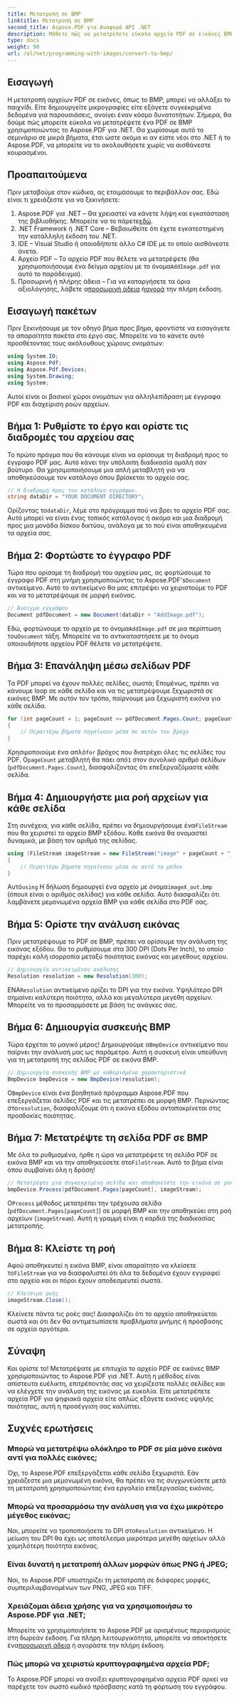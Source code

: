 ```yaml
---
title: Μετατροπή σε BMP
linktitle: Μετατροπή σε BMP
second_title: Aspose.PDF για Αναφορά API .NET
description: Μάθετε πώς να μετατρέπετε εύκολα αρχεία PDF σε εικόνες BMP χρησιμοποιώντας το Aspose.PDF για .NET σε αυτό το βήμα προς βήμα σεμινάριο. Ιδανικό για προγραμματιστές .NET.
type: docs
weight: 90
url: /el/net/programming-with-images/convert-to-bmp/
---
```

## Εισαγωγή

Η μετατροπή αρχείων PDF σε εικόνες, όπως το BMP, μπορεί να αλλάξει το παιχνίδι. Είτε δημιουργείτε μικρογραφίες είτε εξάγετε συγκεκριμένα δεδομένα για παρουσιάσεις, ανοίγει έναν κόσμο δυνατοτήτων. Σήμερα, θα δούμε πώς μπορείτε εύκολα να μετατρέψετε ένα PDF σε BMP χρησιμοποιώντας το Aspose.PDF για .NET. Θα χωρίσουμε αυτό το σεμινάριο σε μικρά βήματα, έτσι ώστε ακόμα κι αν είστε νέοι στο .NET ή το Aspose.PDF, να μπορείτε να το ακολουθήσετε χωρίς να αισθάνεστε κουρασμένοι.

## Προαπαιτούμενα

Πριν μεταβούμε στον κώδικα, ας ετοιμάσουμε το περιβάλλον σας. Εδώ είναι τι χρειάζεστε για να ξεκινήσετε:

1.  Aspose.PDF για .NET – Θα χρειαστεί να κάνετε λήψη και εγκατάσταση της βιβλιοθήκης. Μπορείτε να το πάρετε[εδώ](https://releases.aspose.com/pdf/net/).
2. .NET Framework ή .NET Core – Βεβαιωθείτε ότι έχετε εγκατεστημένη την κατάλληλη έκδοση του .NET.
3. IDE – Visual Studio ή οποιοδήποτε άλλο C# IDE με το οποίο αισθάνεστε άνετα.
4.  Αρχείο PDF – Το αρχείο PDF που θέλετε να μετατρέψετε (θα χρησιμοποιήσουμε ένα δείγμα αρχείου με το όνομα`AddImage.pdf` για αυτό το παράδειγμα).
5.  Προσωρινή ή πλήρης άδεια – Για να καταργήσετε τα όρια αξιολόγησης, λάβετε α[προσωρινή άδεια](https://purchase.aspose.com/temporary-license/) ή[αγορά](https://purchase.aspose.com/buy) την πλήρη έκδοση.

## Εισαγωγή πακέτων

Πριν ξεκινήσουμε με τον οδηγό βήμα προς βήμα, φροντίστε να εισαγάγετε τα απαραίτητα πακέτα στο έργο σας. Μπορείτε να το κάνετε αυτό προσθέτοντας τους ακόλουθους χώρους ονομάτων:

```csharp
using System.IO;
using Aspose.Pdf;
using Aspose.Pdf.Devices;
using System.Drawing;
using System;
```

Αυτοί είναι οι βασικοί χώροι ονομάτων για αλληλεπίδραση με έγγραφα PDF και διαχείριση ροών αρχείων.

## Βήμα 1: Ρυθμίστε το έργο και ορίστε τις διαδρομές του αρχείου σας

Το πρώτο πράγμα που θα κάνουμε είναι να ορίσουμε τη διαδρομή προς το έγγραφο PDF μας. Αυτό κάνει την υπόλοιπη διαδικασία ομαλή σαν βούτυρο. Θα χρησιμοποιήσουμε μια απλή μεταβλητή για να αποθηκεύσουμε τον κατάλογο όπου βρίσκεται το αρχείο σας.


```csharp
// Η διαδρομή προς τον κατάλογο εγγράφων.
string dataDir = "YOUR DOCUMENT DIRECTORY";
```

 Ορίζοντας το`dataDir`, λέμε στο πρόγραμμα πού να βρει το αρχείο PDF σας. Αυτό μπορεί να είναι ένας τοπικός κατάλογος ή ακόμα και μια διαδρομή προς μια μονάδα δίσκου δικτύου, ανάλογα με το πού είναι αποθηκευμένα τα αρχεία σας.

## Βήμα 2: Φορτώστε το έγγραφο PDF

 Τώρα που ορίσαμε τη διαδρομή του αρχείου μας, ας φορτώσουμε το έγγραφο PDF στη μνήμη χρησιμοποιώντας το Aspose.PDF's`Document` αντικείμενο. Αυτό το αντικείμενο θα μας επιτρέψει να χειριστούμε το PDF και να το μετατρέψουμε σε μορφή εικόνας.


```csharp
// Άνοιγμα εγγράφου
Document pdfDocument = new Document(dataDir + "AddImage.pdf");
```

 Εδώ, φορτώνουμε το αρχείο με το όνομα`AddImage.pdf` σε μια περίπτωση του`Document` τάξη. Μπορείτε να το αντικαταστήσετε με το όνομα οποιουδήποτε αρχείου PDF θέλετε να μετατρέψετε.

## Βήμα 3: Επανάληψη μέσω σελίδων PDF

Τα PDF μπορεί να έχουν πολλές σελίδες, σωστά; Επομένως, πρέπει να κάνουμε loop σε κάθε σελίδα και να τις μετατρέψουμε ξεχωριστά σε εικόνες BMP. Με αυτόν τον τρόπο, παίρνουμε μια ξεχωριστή εικόνα για κάθε σελίδα.


```csharp
for (int pageCount = 1; pageCount <= pdfDocument.Pages.Count; pageCount++)
{
    // Περαιτέρω βήματα πηγαίνουν μέσα σε αυτόν τον βρόχο
}
```

Χρησιμοποιούμε ένα απλό`for` βρόχος που διατρέχει όλες τις σελίδες του PDF. Ο`pageCount` μεταβλητή θα πάει από`1` στον συνολικό αριθμό σελίδων (`pdfDocument.Pages.Count`), διασφαλίζοντας ότι επεξεργαζόμαστε κάθε σελίδα.

## Βήμα 4: Δημιουργήστε μια ροή αρχείων για κάθε σελίδα

 Στη συνέχεια, για κάθε σελίδα, πρέπει να δημιουργήσουμε ένα`FileStream` που θα χειριστεί το αρχείο BMP εξόδου. Κάθε εικόνα θα ονομαστεί δυναμικά, με βάση τον αριθμό της σελίδας.


```csharp
using (FileStream imageStream = new FileStream("image" + pageCount + "_out" + ".bmp", FileMode.Create))
{
    // Περαιτέρω βήματα πηγαίνουν μέσα σε αυτό το μπλοκ
}
```

 Αυτό`using` Η δήλωση δημιουργεί ένα αρχείο με όνομα`imageX_out.bmp` (όπου`X` είναι ο αριθμός σελίδας) για κάθε σελίδα. Αυτό διασφαλίζει ότι λαμβάνετε μεμονωμένα αρχεία BMP για κάθε σελίδα στο PDF σας.

## Βήμα 5: Ορίστε την ανάλυση εικόνας

Πριν μετατρέψουμε το PDF σε BMP, πρέπει να ορίσουμε την ανάλυση της εικόνας εξόδου. Θα το ρυθμίσουμε στα 300 DPI (Dots Per Inch), το οποίο παρέχει καλή ισορροπία μεταξύ ποιότητας εικόνας και μεγέθους αρχείου.


```csharp
// Δημιουργία αντικειμένου ανάλυσης
Resolution resolution = new Resolution(300);
```

 ΕΝΑ`Resolution` αντικείμενο ορίζει το DPI για την εικόνα. Υψηλότερο DPI σημαίνει καλύτερη ποιότητα, αλλά και μεγαλύτερα μεγέθη αρχείων. Μπορείτε να το προσαρμόσετε με βάση τις ανάγκες σας.

## Βήμα 6: Δημιουργία συσκευής BMP

 Τώρα έρχεται το μαγικό μέρος! Δημιουργούμε α`BmpDevice` αντικείμενο που παίρνει την ανάλυσή μας ως παράμετρο. Αυτή η συσκευή είναι υπεύθυνη για τη μετατροπή της σελίδας PDF σε εικόνα BMP.


```csharp
// Δημιουργία συσκευής BMP με καθορισμένα χαρακτηριστικά
BmpDevice bmpDevice = new BmpDevice(resolution);
```

 Ο`BmpDevice` είναι ένα βοηθητικό πρόγραμμα Aspose.PDF που επεξεργάζεται σελίδες PDF και τις μετατρέπει σε μορφή BMP. Περνώντας στο`resolution`, διασφαλίζουμε ότι η εικόνα εξόδου ανταποκρίνεται στις προσδοκίες ποιότητας.

## Βήμα 7: Μετατρέψτε τη σελίδα PDF σε BMP

 Με όλα τα ρυθμισμένα, ήρθε η ώρα να μετατρέψετε τη σελίδα PDF σε εικόνα BMP και να την αποθηκεύσετε στο`FileStream`. Αυτό το βήμα είναι όπου συμβαίνει όλη η δράση!


```csharp
// Μετατρέψτε μια συγκεκριμένη σελίδα και αποθηκεύστε την εικόνα σε ροή
bmpDevice.Process(pdfDocument.Pages[pageCount], imageStream);
```

 Ο`Process` μέθοδος μετατρέπει την τρέχουσα σελίδα (`pdfDocument.Pages[pageCount]`) σε μορφή BMP και την αποθηκεύει στη ροή αρχείων (`imageStream`). Αυτή η γραμμή είναι η καρδιά της διαδικασίας μετατροπής.

## Βήμα 8: Κλείστε τη ροή

 Αφού αποθηκευτεί η εικόνα BMP, είναι απαραίτητο να κλείσετε το`FileStream` για να διασφαλιστεί ότι όλα τα δεδομένα έχουν εγγραφεί στο αρχείο και οι πόροι έχουν αποδεσμευτεί σωστά.


```csharp
// Κλείσιμο ροής
imageStream.Close();
```

Κλείνετε πάντα τις ροές σας! Διασφαλίζει ότι το αρχείο αποθηκεύεται σωστά και ότι δεν θα αντιμετωπίσετε προβλήματα μνήμης ή πρόσβασης σε αρχεία αργότερα.

## Σύναψη

Και ορίστε το! Μετατρέψατε με επιτυχία το αρχείο PDF σε εικόνες BMP χρησιμοποιώντας το Aspose.PDF για .NET. Αυτή η μέθοδος είναι απίστευτα ευέλικτη, επιτρέποντάς σας να χειρίζεστε πολλές σελίδες και να ελέγχετε την ανάλυση της εικόνας με ευκολία. Είτε μετατρέπετε αρχεία PDF για ψηφιακά αρχεία είτε απλώς εξάγετε εικόνες υψηλής ποιότητας, αυτή η προσέγγιση σας καλύπτει.

## Συχνές ερωτήσεις

### Μπορώ να μετατρέψω ολόκληρο το PDF σε μία μόνο εικόνα αντί για πολλές εικόνες;
Όχι, το Aspose.PDF επεξεργάζεται κάθε σελίδα ξεχωριστά. Εάν χρειάζεστε μια μεμονωμένη εικόνα, θα πρέπει να τις συγχωνεύσετε μετά τη μετατροπή χρησιμοποιώντας ένα εργαλείο επεξεργασίας εικόνας.

### Μπορώ να προσαρμόσω την ανάλυση για να έχω μικρότερο μέγεθος εικόνας;
 Ναι, μπορείτε να τροποποιήσετε το DPI στο`Resolution` αντικείμενο. Η μείωση του DPI θα έχει ως αποτέλεσμα μικρότερα μεγέθη αρχείων αλλά χαμηλότερη ποιότητα εικόνας.

### Είναι δυνατή η μετατροπή άλλων μορφών όπως PNG ή JPEG;
Ναι, το Aspose.PDF υποστηρίζει τη μετατροπή σε διάφορες μορφές, συμπεριλαμβανομένων των PNG, JPEG και TIFF.

### Χρειάζομαι άδεια χρήσης για να χρησιμοποιήσω το Aspose.PDF για .NET;
 Μπορείτε να χρησιμοποιήσετε το Aspose.PDF με ορισμένους περιορισμούς στη δωρεάν έκδοση. Για πλήρη λειτουργικότητα, μπορείτε να αποκτήσετε ένα[προσωρινή άδεια](https://purchase.aspose.com/temporary-license/) ή αγοράστε την πλήρη έκδοση.

### Πώς μπορώ να χειριστώ κρυπτογραφημένα αρχεία PDF;
Το Aspose.PDF μπορεί να ανοίξει κρυπτογραφημένα αρχεία PDF αρκεί να παρέχετε τον σωστό κωδικό πρόσβασης κατά τη φόρτωση του εγγράφου.